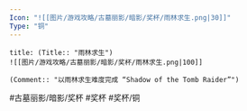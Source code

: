 ```yaml
---
Icon: "![[图片/游戏攻略/古墓丽影/暗影/奖杯/雨林求生.png|30]]"
Type: "铜"
---
```

```ad-common-bronze-trophy
title: (Title:: "雨林求生")
![[图片/游戏攻略/古墓丽影/暗影/奖杯/雨林求生.png|100]]

(Comment:: "以雨林求生难度完成 “Shadow of the Tomb Raider”")
```

#古墓丽影/暗影/奖杯 #奖杯 #奖杯/铜
